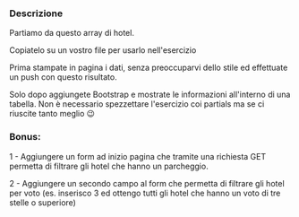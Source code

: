 ### Descrizione
Partiamo da questo array di hotel.

Copiatelo su un vostro file per usarlo nell'esercizio

Prima stampate in pagina i dati, senza preoccuparvi dello stile ed effettuate un push con questo risultato.

Solo dopo aggiungete Bootstrap e mostrate le informazioni all'interno di una tabella.
Non è necessario spezzettare l'esercizio coi partials ma se ci riuscite tanto meglio :wink:

### Bonus:
1 - Aggiungere un form ad inizio pagina che tramite una richiesta GET permetta di filtrare gli hotel che hanno un parcheggio.

2 - Aggiungere un secondo campo al form che permetta di filtrare gli hotel per voto (es. inserisco 3 ed ottengo tutti gli hotel che hanno un voto di tre stelle o superiore)
